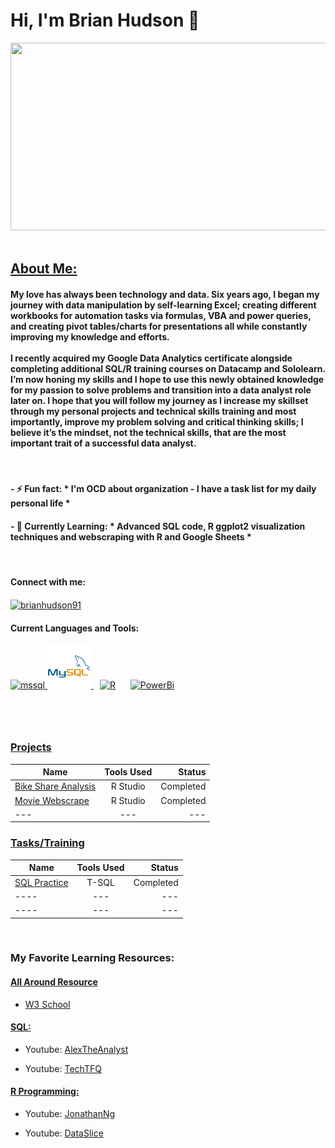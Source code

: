<h1 align="left">Hi, I'm Brian Hudson 👋</h1> 



<div align="right">
  <img src="https://img.freepik.com/free-vector/digital-technology-background-with-blue-orange-light-effect_1017-27423.jpg?w=1380&t=st=1668010301~exp=1668010901~hmac=7e0da12cdf31983bc2360a3ded8394b9aa71e45cb7f2b1c5bde33670377b4f66" width="1000" height="300"/>
</div>

<br>
<h2 align="left"> <ins>About Me:</ins> </h2>
<h4 align="left">My love has always been technology and data. Six years ago, I began my journey with data manipulation by self-learning Excel; creating different workbooks for automation tasks via formulas, VBA and power queries, and creating pivot tables/charts for presentations all while constantly improving my knowledge and efforts.
  <br>
  <br>
  I recently acquired my Google Data Analytics certificate alongside completing additional SQL/R training courses on Datacamp and Sololearn. I’m now honing my skills and I hope to use this newly obtained knowledge for my passion to solve problems and transition into a data analyst role later on. I hope that you will follow my journey as I increase my skillset through my personal projects and technical skills training and most importantly, improve my problem solving and critical thinking skills; I believe it’s the mindset, not the technical skills, that are the most important trait of a successful data analyst.</h4>
<br>
<h4 align="left">- ⚡ Fun fact: * I'm OCD about organization - I have a task list for my daily personal life * </h4>
<h4 align="left">- 🌱 Currently Learning:  * Advanced SQL code, R ggplot2 visualization techniques and webscraping with R and Google Sheets *</h4>
<br>
<h4 align="left">Connect with me:</h4>
<p align="left">
<a href="https://linkedin.com/in/brianhudson91" target="blank"><img align="center" src="https://raw.githubusercontent.com/rahuldkjain/github-profile-readme-generator/master/src/images/icons/Social/linked-in-alt.svg" alt="brianhudson91" height="30" width="40" /></a>
</p>

<h4 align="left">Current Languages and Tools:</h4>
<p align="left"> <a href="https://www.microsoft.com/en-us/sql-server" target="_blank" rel="noreferrer"> <img src="https://www.svgrepo.com/show/303229/microsoft-sql-server-logo.svg" alt="mssql" width="70" height="70"/> </a> <a href="https://www.mysql.com/" target="_blank" rel="noreferrer"> <img src="https://raw.githubusercontent.com/devicons/devicon/master/icons/mysql/mysql-original-wordmark.svg" alt="mysql" width="70" height="70"/> </a> 
<a href="https://www.r-project.org/" target="_blank"><img style="margin: 10px" src="https://profilinator.rishav.dev/skills-assets/r.svg" alt="R" width = "50" height="70" /></a>
<a href="https://powerbi.microsoft.com/en-us/" target="_blank"><img style="margin: 10px" src="https://imgs.search.brave.com/HeKFP_jbWroxp1HTA8Y8a1RkeJn83NddOqDGz-cj9gA/rs:fit:560:320:1/g:ce/aHR0cHM6Ly91cGxv/YWQud2lraW1lZGlh/Lm9yZy93aWtpcGVk/aWEvZW4vdGh1bWIv/Mi8yMC9Qb3dlcl9C/SV9sb2dvLnN2Zy81/MTJweC1Qb3dlcl9C/SV9sb2dvLnN2Zy5w/bmc" alt="PowerBi" width = "50" height="50" /></a></p>
<br>
<br>



<h3 align="left"><ins>Projects</ins> </h3>

| Name        | Tools Used          | Status |
| ------------- |:-------------:| -----:|
|[Bike Share Analysis](https://github.com/BrianHudson91/Bike-Share-Analysis/blob/main/Bicycle_Analysis.md)   | R Studio | Completed |
|[Movie Webscrape](https://github.com/BrianHudson91/Movies_Webscrape/blob/main/Movies_Analysis.md)   | R Studio | Completed |
| ---     | ---      |   --- |

<h3 align="left"><ins>Tasks/Training</ins> </h3>

| Name        | Tools Used          | Status |
| ------------- |:-------------:| -----:|
|[SQL Practice](https://github.com/BrianHudson91/SQL-Practice/blob/main/Database_Dataset.sql)| T-SQL | Completed |
| ----     | ---      |   --- |
| ----     | ---      |   --- |


<br>
<h3 align="left">My Favorite Learning Resources:</h3>

<h4 align="left"><ins>All Around Resource</ins></h4>

- [W3 School](https://www.w3schools.com)

<h4 align="left"><ins>SQL:</ins></h4>

- Youtube: [AlexTheAnalyst](https://www.youtube.com/c/AlexTheAnalyst)

- Youtube: [TechTFQ](https://www.youtube.com/c/techTFQ)

<h4 align="left"><ins>R Programming:</ins></h4>

- Youtube: [JonathanNg](https://www.youtube.com/c/JonathanNg)

- Youtube: [DataSlice](https://www.youtube.com/c/dataslice)


